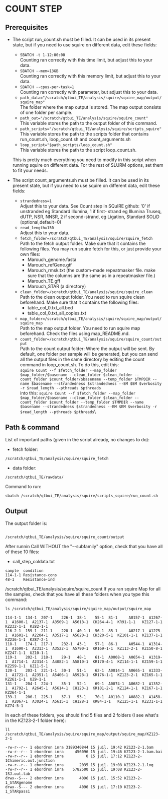 # COUNT STEP

## Prerequisites

- The script run_count.sh must be filled. It can be used in its present state, but if you need to use squire on different data, edit these fields:
	- ```SBATCH -t 1-12:00:00``` \
		Counting ran correctly with this time limit, but adjust this to your data.
	- ```SBATCH --mem=13GB```\
		Counting ran correctly with this memory limit, but adjust this to your data.
	- ```SBATCH --cpus-per-task=1```\
		Counting ran correctly with parameter, but adjust this to your data.
	- ```path_data="/scratch/qtbui_TE/analysis/squire/squire_map/output/squire_map"```\
		The folder where the map output is stored. The map output consists of one folder per sample.
	- ```path_out="/scratch/qtbui_TE/analysis/squire/squire_count"```\
		This variable stores the path to the output folder of this command.
	- ```path_scripts="/scratch/qtbui_TE/analysis/squire/scripts_squire"```\
		This variable stores the path to the scripts folder that contains run_count.sh, loop_count.sh and count_arguments.sh
	- ```loop_script="$path_scripts/loop_count.sh"```\
		This variable stores the path to the script loop_count.sh.

	This is pretty much everything you need to modify in this script when running squire on different data. For the rest of SLURM options, set them to fit your needs.

- The script count_arguments.sh must be filled. It can be used in its present state, but if you need to use squire on different data, edit these fields:
	- ```strandedness=1```\
		Adjust this to your data. See Count step in SQuIRE github: '0' if unstranded eg Standard Illumina, 1 if first- strand eg Illumina Truseq, dUTP, NSR, NNSR, 2 if second-strand, eg Ligation, Standard SOLiD (optional,default=0)
	- ```read_length=150```\
		Adjust this to your data.
	- ```fetch_folder=/scratch/qtbui_TE/analysis/squire/squire_fetch```\
		Path to the fetch output folder. Make sure that it contains the following files. You may run squire fetch for this, or just provide your own files:
	    - Marouch_genome.fasta
	    - Marouch_refGene.gtf
	    - Marouch_rmsk.txt (the custom-made repeatmasker file. make sure that the columns are the same as in a repeatmasker file.)
	    - Marouch_TE.gff
	    - Marouch_STAR (a directory)
	- ```clean_folder=/scratch/qtbui_TE/analysis/squire/squire_clean```\
		Path to the clean output folder. You need to run squire clean beforehand. Make sure that it contains the following files:
		- table_col_0.txt_all.bed
		- table_col_0.txt_all_copies.txt
	- ```map_folder=/scratch/qtbui_TE/analysis/squire/squire_map/output/squire_map```\
		Path to the map output folder. You need to run squire map beforehand. Check the files using map_README.md.
	- ```count_folder=/scratch/qtbui_TE/analysis/squire/squire_count/output```\
		Path to the count output folder: Where the output will be sent. By default, one folder per sample will be generated, but you can send all the output files in the same directory by editing the count command in loop_count.sh. To do this, edit this:\
		```squire Count --f $fetch_folder --map_folder $map_folder/$basename --clean_folder $clean_folder --count_folder $count_folder/$basename --temp_folder $TMPDIR --name $basename --strandedness $strandedness --EM $EM $verbosity -r $read_length --pthreads $pthreads```\
		into this:
		```squire Count --f $fetch_folder --map_folder $map_folder/$basename --clean_folder $clean_folder --count_folder $count_folder --temp_folder $TMPDIR --name $basename --strandedness $strandedness --EM $EM $verbosity -r $read_length --pthreads $pthreads```\




##  Path & command

List of important paths (given in the script already, no changes to do):
- fetch folder:
```
/scratch/qtbui_TE/analysis/squire/squire_fetch
```

- data folder:
```
/scratch/qtbui_TE/rawdata/
```


Command to run:
```
sbatch /scratch/qtbui_TE/analysis/squire/scripts_squire/run_count.sh
```

## Output


The output folder is:
```

/scratch/qtbui_TE/analysis/squire/squire_count/output
```
After runnin Call WITHOUT the "--subfamily" option, check that you have all of these 10 files:
- call_step_coldata.txt
```
sample	condition
114-1-1	Resistance-cons
48-1	Resistance-ind

```


/scratch/qtbui_TE/analysis/squire/squire_count
If you ran squire Map for all the samples, check that you have all these folders when you type this command:
```
ls /scratch/qtbui_TE/analysis/squire/squire_map/output/squire_map

114-1-1  134-1  207-1    226-1  38-1    55-1  81-1     A0157-1  A1267-1  A1600-1  A2137-1  A3509-1  A5618-1  CH264-4-1  KR91-1-1   KZ127-1-1  KZ232-1-1  KZ82-1-1
116-2-1  159-1  211-1    228-1  40-1-1  56-1  85-1     A0217-1  A1275-1  A1601-1  A2204-1  A3517-1  A5620-1  CH320-5-1  KZ101-1-1  KZ137-1-1  KZ236-1-1  KZ87-2-1
118-1    174-1  217-1    232-1  43-1    57-1  86-1     A0544-1  A1314-1  A1690-1  A2313-1  A3522-1  A5790-1  KR169-1-1  KZ113-2-1  KZ150-8-1  KZ247-1-1  UZ10-1-1
119-1    202-1  218-1    29-1   48-1    61-1  A0008-1  A0654-1  A1319-1  A1714-1  A2314-1  A4082-1  A5810-1  KR170-4-1  KZ114-1-1  KZ159-1-1  KZ259-1-1  UZ11-5-1
120-1    203-1  221-1-1  30-1   51-1    62-1  A0014-1  A0665-1  A1333-1  A1721-1  A2351-1  A5406-1  A5928-1  KR176-1-1  KZ123-2-1  KZ165-1-1  KZ261-1-1  UZ9-1-1
131-1    204-1  224-1    35-1   52-1    69-1  A0074-1  A0682-1  A1352-1  A1792-1  A2645-1  A5614-1  CH123-1  KR181-2-1  KZ124-1-1  KZ167-1-1  KZ264-1-1
133-1    206-1  225-1    37-1   53-1    70-1  A0110-1  A0882-1  A1458-1  A2067-1  A3024-1  A5615-1  CH128-1  KR84-1-1   KZ125-1-1  KZ231-1-1  KZ74-5-1
```

In each of these folders, you should find 5 files and 2 folders (I see what's in the KZ123-2-1 folder here):
```
ll /scratch/qtbui_TE/analysis/squire/squire_map/output/squire_map/KZ123-2-1

-rw-r--r-- 1 ebordron inra 3189340844 15 juil. 19:42 KZ123-2-1.bam
-rw-r--r-- 1 ebordron inra     456096 15 juil. 19:46 KZ123-2-1.bam.bai
-rw-r--r-- 1 ebordron inra          0 15 juil. 17:12 KZ123-2-1Chimeric.out.junction
-rw-r--r-- 1 ebordron inra       2035 15 juil. 19:08 KZ123-2-1.log
-rw-r--r-- 1 ebordron inra    5782500 15 juil. 19:08 KZ123-2-1SJ.out.tab
drwx--S--- 2 ebordron inra       4096 15 juil. 15:52 KZ123-2-1_STARgenome
drwx--S--- 2 ebordron inra       4096 15 juil. 17:10 KZ123-2-1_STARpass1
```
